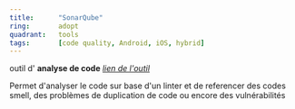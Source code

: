 ```yaml
---
title:      "SonarQube"
ring:       adopt
quadrant:   tools
tags:       [code quality, Android, iOS, hybrid]
---
```


<p>outil d' <strong>analyse de code</strong>
<em><a href="https://sonar.smile.fr/projects/favorite">lien de l'outil</a></em>
<p> Permet d'analyser le code sur base d'un linter et de referencer des codes smell, des problèmes de duplication de code ou encore des vulnérabilités
</p>